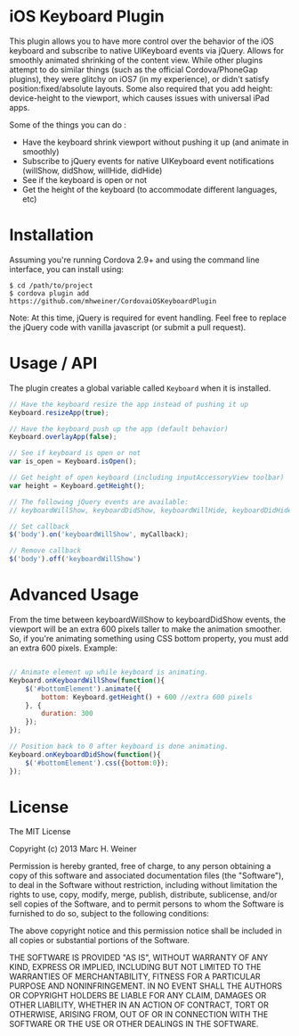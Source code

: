 # iOS Keyboard Plugin

This plugin allows you to have more control over the behavior of the iOS keyboard and subscribe to native UIKeyboard
events via jQuery. Allows for smoothly animated shrinking of the content view. While other plugins attempt to
do similar things (such as the official Cordova/PhoneGap plugins), they were glitchy on iOS7 (in my experience), or didn't
satisfy position:fixed/absolute layouts. Some also required that you add height: device-height to the viewport, which
causes issues with universal iPad apps.

Some of the things you can do :

- Have the keyboard shrink viewport without pushing it up (and animate in smoothly)
- Subscribe to jQuery events for native UIKeyboard event notifications (willShow, didShow, willHide, didHide)
- See if the keyboard is open or not
- Get the height of the keyboard (to accommodate different languages, etc)

# Installation

Assuming you're running Cordova 2.9+ and using the command line interface, you can install using:

    $ cd /path/to/project
    $ cordova plugin add https://github.com/mhweiner/CordovaiOSKeyboardPlugin

Note: At this time, jQuery is required for event handling. Feel free to replace the jQuery code with vanilla
javascript (or submit a pull request).
    
# Usage / API

The plugin creates a global variable called `Keyboard` when it is installed.

```js
// Have the keyboard resize the app instead of pushing it up
Keyboard.resizeApp(true);

// Have the keyboard push up the app (default behavior)
Keyboard.overlayApp(false);

// See if keyboard is open or not
var is_open = Keyboard.isOpen();

// Get height of open keyboard (including inputAccessoryView toolbar)
var height = Keyboard.getHeight();

// The following jQuery events are available:
// keyboardWillShow, keyboardDidShow, keyboardWillHide, keyboardDidHide

// Set callback
$('body').on('keyboardWillShow', myCallback);

// Remove callback
$('body').off('keyboardWillShow')

```

# Advanced Usage

From the time between keyboardWillShow to keyboardDidShow events, the viewport will be an extra 600 pixels taller to
make the animation smoother. So, if you're animating something using CSS bottom property, you must add an extra 600
pixels. Example:

```js

// Animate element up while keyboard is animating.
Keyboard.onKeyboardWillShow(function(){
    $('#bottomElement').animate({
        bottom: Keyboard.getHeight() + 600 //extra 600 pixels
    }, {
        duration: 300
    });
});

// Position back to 0 after keyboard is done animating.
Keyboard.onKeyboardDidShow(function(){
    $('#bottomElement').css({bottom:0});
});

```

# License

The MIT License

Copyright (c) 2013 Marc H. Weiner

Permission is hereby granted, free of charge, to any person obtaining a copy
of this software and associated documentation files (the "Software"), to deal
in the Software without restriction, including without limitation the rights
to use, copy, modify, merge, publish, distribute, sublicense, and/or sell
copies of the Software, and to permit persons to whom the Software is
furnished to do so, subject to the following conditions:

The above copyright notice and this permission notice shall be included in
all copies or substantial portions of the Software.

THE SOFTWARE IS PROVIDED "AS IS", WITHOUT WARRANTY OF ANY KIND, EXPRESS OR
IMPLIED, INCLUDING BUT NOT LIMITED TO THE WARRANTIES OF MERCHANTABILITY,
FITNESS FOR A PARTICULAR PURPOSE AND NONINFRINGEMENT. IN NO EVENT SHALL THE
AUTHORS OR COPYRIGHT HOLDERS BE LIABLE FOR ANY CLAIM, DAMAGES OR OTHER
LIABILITY, WHETHER IN AN ACTION OF CONTRACT, TORT OR OTHERWISE, ARISING FROM,
OUT OF OR IN CONNECTION WITH THE SOFTWARE OR THE USE OR OTHER DEALINGS IN
THE SOFTWARE.

